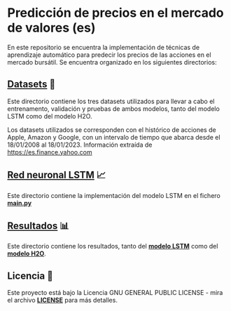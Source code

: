 # Predicción de precios en el mercado de valores (es)

En este repositorio se encuentra la implementación de técnicas de aprendizaje automático para predecir los precios de las acciones en el mercado bursátil. Se encuentra organizado en los siguientes directorios:

## [Datasets](./Datasets) 📂
Este directorio contiene los tres datasets utilizados para llevar a cabo el entrenamento, validación y pruebas de ambos modelos, tanto del modelo LSTM como del modelo H2O.

Los datasets utilizados se corresponden con el histórico de acciones de Apple, Amazon y Google, con un intervalo de tiempo que abarca desde el 18/01/2008 al 18/01/2023. Información extraída de https://es.finance.yahoo.com

## [Red neuronal LSTM](./Red%20neuronal%20LSTM) 📈

Este directorio contiene la implementación del modelo LSTM en el fichero [**main.py**](Red%20neuronal%20LSTM/main.py)

## [Resultados](./Resultados) 📊

Este directorio contiene los resultados, tanto del [**modelo LSTM**](Resultados/Resultados%20modelo%20propio%20LSTM/) como del [**modelo H2O**](Resultados/Resultados%20modelo%20H2O/).

## Licencia 📄

Este proyecto está bajo la Licencia GNU GENERAL PUBLIC LICENSE - mira el archivo [**LICENSE**](LICENSE) para más detalles.
